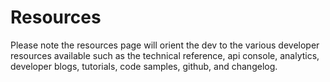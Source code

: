 ---
---

# Resources

<p class="alert alert-warning">Please note the resources page will orient the dev to the various developer resources available such as the technical reference, api console, analytics, developer blogs, tutorials, code samples, github, and changelog. </p>

<!--
##  {{ site.devportalname }}

### Technical Reference with Interactive API Console
We've made our API as explorable as possible.  Within our developer portal, a technical reference provides HTTP-level request an response documentation for all functionality within the {{ site.productname }} API. Within the technical resources you will find an interactive API Console that let's you learn the API as you explore the various resources and associated methods.   The [getting started] tutorial walks you through the process of signing up for an API key and test driving the API Console.

### Dev account managment

### Analytics

## Issues

## Developer Blogs 
Our <a href="{{ site.communitygroupurl }}" >blogs</a> help keep up to date with API news, issues, and developer tips.

## Code Samples
As a developer, you can't get enough code samples.  That's why we provide code samples in a variety of languages within our technical reference.  

Our tutorials also provide code samples that enable you get up to speed quickly with our APIs.

We use GitHub to host our code samples.

## Change Log
We periodically update the API in order to deliver new features and to repair defects discovered in previous versions.  We utilize a <a href="{{ '/changelog/' | prepend: site.baseurl }}" >Change Log</a> to communicate these changes to you. 
 -->